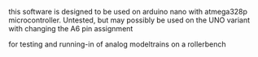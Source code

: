 this software is designed to be used on arduino nano with atmega328p microcontroller. 
Untested, but may possibly be used on the UNO variant with changing the A6 pin assignment

for testing and running-in of analog modeltrains on a rollerbench
